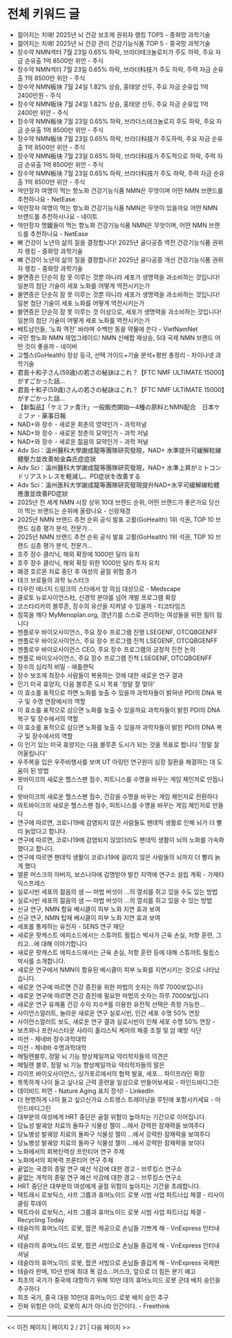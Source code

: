 # 전체 키워드 글

- 젊어지는 치매! 2025년 뇌 건강 보조제 권위자 랭킹 TOP5 - 중화망 과학기술
- 젊어지는 치매! 2025년 뇌 건강 관리 건강기능식품 TOP 5 - 중국망 과학기술
- 장수약 NMN섹터 7월 23일 0.65% 하락, 브라더테크놀로지가 주도 하락, 주요 자금 순유출 1억 8500만 위안 - 주식
- 장수약 NMN섹터 7월 23일 0.65% 하락, 브라더科技가 주도 하락, 주력 자금 순유출 1억 8500만 위안 - 주식
- 장수약 NMN板块 7월 24일 1.82% 상승, 홍태양 선두, 주요 자금 순유입 1억 2400만원 - 주식
- 장수약 NMN板块 7월 24일 1.82% 상승, 홍태양 선두, 주요 자금 순유입 1억 2400만 위안 - 주식
- 장수약 NMN板块 7월 23일 0.65% 하락, 브라더스테크놀로지 주도 하락, 주요 자금 순유출 1억 8500만 위안 - 주식
- 장수약 NMN板块 7월 23일 0.65% 하락, 브라더科技가 주도하락, 주요 자금 순유출 1억 8500만 위안 - 주식
- 장수약 NMN板块 7월 23일 0.65% 하락, 브라더科技가 주도적으로 하락, 주력 자금 순유출 1억 8500만 위안 - 주식
- 장수약 NMN板块 7월 23일 0.65% 하락, 브라더科技가 주도 하락, 주력 자금 순유출 1억 8500만 위안 - 주식
- 억만장자 여명이 먹는 항노화 건강기능식품 NMN은 무엇이며 어떤 NMN 브랜드를 추천하나요 - NetEase
- 억만장자 여명이 먹는 항노화 건강기능식품 NMN은 무엇이 있을까요 어떤 NMN 브랜드를 추천하시나요 - 네이트
- 억만장자 명媛들이 먹는 항노화 건강기능식품 NMN은 무엇이며, 어떤 NMN 브랜드를 추천하나요 - NetEase
- 뼈 건강이 노년의 삶의 질을 결정합니다! 2025년 골다공증 역전 건강기능식품 권위자 랭킹 - 중화망 과학기술
- 뼈 건강이 노년의 삶의 질을 결정합니다! 2025년 골다공증 개선 건강기능식품 권위자 랭킹 - 중화망 과학기술
- 불면증은 단순히 잠 못 이루는 것뿐 아니라 세포가 생명력을 과소비하는 것입니다! 일본의 첨단 기술이 세포 노화를 어떻게 역전시키는가
- 불면증은 단순히 잠 못 이루는 것뿐 아니라 세포가 생명력을 과소비하는 것입니다! 일본 첨단 기술이 세포 노화를 어떻게 역전시키는가
- 불면증은 단순히 잠 못 이루는 것 이상으로, 세포가 생명력을 과소비하는 것입니다! 일본의 첨단 기술이 어떻게 세포 노화를 역전시키는가
- 베트남인들, '노화 역전' 바라며 수백만 동을 약물에 쓴다 - VietNamNet
- 국민 항노화 NMN 재업그레이드! NMN 신배합 재상승, 5대 국제 NMN 브랜드 어떤 것이 좋을까 - 네이버
- 고헬스(GoHealth) 정상 등극, 선택 가이드+기술 분석+평판 총정리 - 차이나넷 과학기술
- 君島十和子さん(59歳)の若さの秘訣はこれ？【FTC NMF ULTIMATE 15000】がすごかった話…
- 君島十和子(59歳)さんの若さの秘訣はこれ？【FTC NMF ULTIMATE 15000】がすごかった話…
- 【新製品】「ケミファ青汁」一般販売開始―4種の原料とNMN配合　日本ケミファ - 薬事日報
- NAD+와 장수 - 새로운 회춘의 영약인가 - 과학저널
- NAD+와 장수 - 새로운 청춘의 묘약인가 - 과학 저널
- NAD+와 장수 - 새로운 젊음의 묘약인가 - 과학 저널
- Adv Sci：溫州醫科大學謝成龍等團隊研究發現，NAD+ 水準提升可緩解粒線體壓力並改善帕金森氏症症狀
- Adv Sci：溫州醫科大学謝成龍等團隊研究發現，NAD+ 水準上昇がミトコンドリアストレスを軽減し、PD症状を改善する
- Adv Sci：溫州医科大学謝成龍等團隊研究發現提升NAD+水平可緩解線粒體應激並改善PD症狀
- 2025년 전 세계 NMN 시장 상위 10대 브랜드 순위, 어떤 브랜드가 좋은가요 당신이 먹는 브랜드는 순위에 올랐나요 - 신랑재경
- 2025년 NMN 브랜드 추천 순위 공식 발표 고활(GoHealth) 1위 석권, TOP 10 브랜드 심층 평가 분석, 전문가…
- 2025년 NMN 브랜드 추천 순위 공식 발표 고활(GoHealth) 1위 석권, TOP 10 브랜드 심층 평가 분석, 전문가...
- 호주 장수 클리닉, 해외 확장에 1000만 달러 유치
- 호주 장수 클리닉, 해외 확장 위한 1000만 달러 투자 유치
- 폐경 호르몬 치료 중단 후 여성의 골절 위험 증가
- 테크 브로들의 과학  뉴스터크
- 타우린 에너지 드링크의 스타에서 암 의심 대상으로 - Medscape
- 클로토 뉴로사이언스社, 신경학 분야를 넘어 개발 프로그램 확장
- 코스타리카의 블루존, 장수의 유산을 지켜낼 수 있을까 - 티코타임즈
- 침묵을 깨다 MyMenoplan.org, 갱년기를 스스로 관리하는 여성들을 위한 힘이 됩니다
- 젠플로우 바이오사이언스, 주요 장수 프로그램 진행  LSEGENF, OTCQBGENFF
- 젠플로우 바이오사이언스, 주요 장수 프로그램 진척  LSEGENF, OTCQBGENFF
- 젠플로우 바이오사이언스 CEO, 주요 장수 프로그램의 긍정적 진전 논의
- 젠플로 바이오사이언스, 주요 장수 프로그램 진척  LSEGENF, OTCQBGENFF
- 장수의 심리적 비밀 - 애틀랜틱
- 장수 보조제 최장수 사람들이 복용하는 것에 대한 새로운 연구 결과
- 인기 미국 휴양지, 다음 블루존 도시 목표 '정말 잘 맞아'
- 이 효소를 표적으로 하면 노화를 늦출 수 있을까 과학자들이 밝혀낸 PDI의 DNA 복구 및 수명 연장에서의 역할
- 이 효소를 표적으로 삼으면 노화를 늦출 수 있을까요 과학자들이 밝힌 PDI의 DNA 복구 및 장수에서의 역할
- 이 효소를 표적으로 삼으면 노화를 늦출 수 있을까 과학자들이 밝힌 PDI의 DNA 복구 및 장수에서의 역할
- 이 인기 있는 미국 휴양지는 다음 블루존 도시가 되는 것을 목표로 합니다 '정말 잘 어울립니다'
- 우주복을 입은 우주비행사를 보며 UT 아링턴 연구원이 심장 질환을 해결하는 데 도움이 된 방법
- 왓바이크의 새로운 헬스스팬 점수, 피트니스를 수명을 바꾸는 게임 체인저로 만듭니다
- 왓바이크의 새로운 헬스스팬 점수, 건강을 수명을 바꾸는 게임 체인저로 전환하다
- 와트바이크의 새로운 헬스스팬 점수, 피트니스를 수명을 바꾸는 게임 체인저로 만들다
- 연구에 따르면, 코로나19에 감염되지 않은 사람들도 팬데믹 생활로 인해 뇌가 더 빨리 늙었다고 합니다.
- 연구에 따르면, 코로나19에 감염되지 않았더라도 팬데믹 생활이 뇌의 노화를 가속화했다고 합니다.
- 연구에 따르면 팬데믹 생활이 코로나19에 걸리지 않은 사람들의 뇌까지 더 빨리 늙게 했다
- 엘론 머스크의 아버지, 보스니아에 감명받아 발칸 지역에 연구소 설립 계획 - 가제타 익스프레스
- 실로시빈 세포의 젊음의 샘 — 마법 버섯이 …의 열쇠를 쥐고 있을 수도 있는 방법
- 실로시빈 세포의 젊음의 샘 — 마법 버섯이 …의 열쇠를 쥐고 있을 수 있는 방법
- 신규 연구, NMN 함유 베시클이 피부 노화 지연 효과 보여
- 신규 연구, NMN 탑재 베시클이 피부 노화 지연 효과 보여
- 세포를 통제하는 유전자 - SENS 연구 재단
- 새로운 팟캐스트 에피소드에서는 스튜어트 필립스 박사가 근육 손실, 저항 훈련, 그리고…에 대해 이야기합니다
- 새로운 팟캐스트 에피소드에서는 근육 손실, 저항 훈련 등에 대해 스튜어트 필립스 박사를 소개합니다.
- 새로운 연구에서 NMN이 함유된 베시클이 피부 노화를 지연시키는 것으로 나타났습니다.
- 새로운 연구에 따르면 건강 증진을 위한 마법의 숫자는 하루 7000보입니다
- 새로운 연구에 따르면 건강 증진에 필요한 마법의 숫자는 하루 7000보입니다
- 새로운 연구 유제품 건강 수익 지수®를 이용한 유전적 선택은 측정 가능한…
- 사이언스얼러트, 놀라운 새로운 연구 실로시빈, 인간 세포 수명 50% 연장
- 사이언스얼러트 보도, 새로운 연구 결과 실로시빈이 인체 세포 수명 50% 연장 -
- 보츠와나 프란시스타운 사라이 홀리스틱 케어의 체중 조절 및 암 예방 식단
- 미션 - 제네바 장수과학대학
- 미션 - 제네바 수명과학대학
- 메틸렌블루, 정말 뇌 기능 향상제일까요 약리학자들의 의견은
- 메틸렌 블루, 정말 뇌 기능 향상제일까요 약리학자들의 말은
- 라이프 바이오사이언스, 싱가포르에서의 협력 발표, 세포… 파이프라인 확장
- 똑똑하게 나이 들고 싶나요 근력 훈련을 일상으로 만들어보세요 - 마인드바디그린
- 데이비드 퍼먼 - Nature Aging 표지 장식! - LinkedIn
- 더 현명하게 나이 들고 싶으신가요 스트렝스 트레이닝을 루틴에 포함시키세요 - 마인드바디그린
- 대부분의 여성에게 HRT 중단은 골절 위험이 높아지는 기간으로 이어집니다.
- 당뇨성 발궤양 치료의 돌파구 식물성 젤이 …에서 강력한 잠재력을 보여주다
- 당뇨병성 발궤양 치료의 돌파구 식물성 젤이 …에서 강력한 잠재력을 보여주다
- 당뇨병성 발궤양 치료의 돌파구 식물성 젤이 ...에서 강력한 잠재력을 보이다
- 노화에서의 회복탄력성  프런티어 연구 주제
- 노화에서의 회복력  프론티어 연구 주제
- 끝없는 국경의 종말 연구 예산 삭감에 대한 경고 - 브루킹스 연구소
- 끝없는 개척의 종말 연구 예산 삭감에 대한 경고 - 브루킹스 연구소
- HRT 중단은 대부분의 여성에게 골절 위험이 높아지는 기간을 초래합니다.
- 텍트래시 로보틱스, 샤프 그룹과 휴머노이드 로봇 시범 사업 파트너십 체결 - 리사이클링 투데이
- 텍트라쉬 로보틱스, 샤프 그룹과 휴머노이드 로봇 시범 사업 파트너십 체결 - Recycling Today
- 테슬라의 휴머노이드 로봇, 팝콘 제공으로 손님들 기쁘게 해 - VnExpress 인터내셔널
- 테슬라의 휴머노이드 로봇, 팝콘 서빙으로 손님들 즐겁게 해 - VnExpress 인터내셔널
- 테슬라의 휴머노이드 로봇, 팝콘 서빙으로 손님들 즐겁게 해 - VnExpress 국제판
- 테슬라 판매, 10년 만에 최대 폭 감소…머스크, 앞으로 더 힘든 분기 예고
- 최초의 국가가 중국에 대항하기 위해 10만 대의 휴머노이드 로봇 군대 배치 승인을 추구하다
- 최초 국가, 중국 대응 10만대 휴머노이드 로봇 배치 승인 추구
- 진짜 위험은 아이, 로봇의 AI가 아니라 인간이다. - Freethink

---
<< 이전 페이지 | 페이지 2 / 21 | 다음 페이지 >>